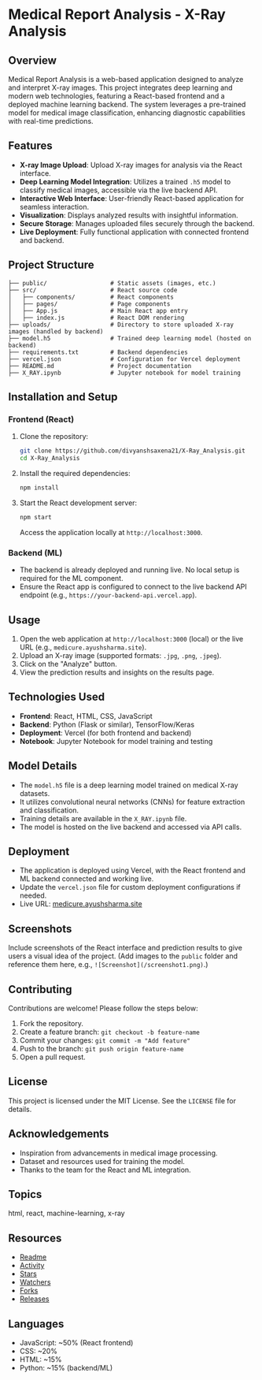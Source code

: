# Medical Report Analysis - X-Ray Analysis

## Overview
Medical Report Analysis is a web-based application designed to analyze and interpret X-ray images. This project integrates deep learning and modern web technologies, featuring a React-based frontend and a deployed machine learning backend. The system leverages a pre-trained model for medical image classification, enhancing diagnostic capabilities with real-time predictions.

## Features
- **X-ray Image Upload**: Upload X-ray images for analysis via the React interface.
- **Deep Learning Model Integration**: Utilizes a trained `.h5` model to classify medical images, accessible via the live backend API.
- **Interactive Web Interface**: User-friendly React-based application for seamless interaction.
- **Visualization**: Displays analyzed results with insightful information.
- **Secure Storage**: Manages uploaded files securely through the backend.
- **Live Deployment**: Fully functional application with connected frontend and backend.

## Project Structure
```
├── public/                  # Static assets (images, etc.)
├── src/                     # React source code
│   ├── components/          # React components
│   ├── pages/               # Page components
│   ├── App.js               # Main React app entry
│   ├── index.js             # React DOM rendering
├── uploads/                 # Directory to store uploaded X-ray images (handled by backend)
├── model.h5                 # Trained deep learning model (hosted on backend)
├── requirements.txt         # Backend dependencies
├── vercel.json              # Configuration for Vercel deployment
├── README.md                # Project documentation
├── X_RAY.ipynb              # Jupyter notebook for model training
```

## Installation and Setup
### Frontend (React)
1. Clone the repository:
   ```bash
   git clone https://github.com/divyanshsaxena21/X-Ray_Analysis.git
   cd X-Ray_Analysis
   ```
2. Install the required dependencies:
   ```bash
   npm install
   ```
3. Start the React development server:
   ```bash
   npm start
   ```
   Access the application locally at `http://localhost:3000`.

### Backend (ML)
- The backend is already deployed and running live. No local setup is required for the ML component.
- Ensure the React app is configured to connect to the live backend API endpoint (e.g., `https://your-backend-api.vercel.app`).

## Usage
1. Open the web application at `http://localhost:3000` (local) or the live URL (e.g., `medicure.ayushsharma.site`).
2. Upload an X-ray image (supported formats: `.jpg`, `.png`, `.jpeg`).
3. Click on the "Analyze" button.
4. View the prediction results and insights on the results page.

## Technologies Used
- **Frontend**: React, HTML, CSS, JavaScript
- **Backend**: Python (Flask or similar), TensorFlow/Keras
- **Deployment**: Vercel (for both frontend and backend)
- **Notebook**: Jupyter Notebook for model training and testing

## Model Details
- The `model.h5` file is a deep learning model trained on medical X-ray datasets.
- It utilizes convolutional neural networks (CNNs) for feature extraction and classification.
- Training details are available in the `X_RAY.ipynb` file.
- The model is hosted on the live backend and accessed via API calls.

## Deployment
- The application is deployed using Vercel, with the React frontend and ML backend connected and working live.
- Update the `vercel.json` file for custom deployment configurations if needed.
- Live URL: [medicure.ayushsharma.site](https://medicure.ayushsharma.site/)

## Screenshots
Include screenshots of the React interface and prediction results to give users a visual idea of the project. (Add images to the `public` folder and reference them here, e.g., `![Screenshot](/screenshot1.png)`.)

## Contributing
Contributions are welcome! Please follow the steps below:
1. Fork the repository.
2. Create a feature branch: `git checkout -b feature-name`
3. Commit your changes: `git commit -m "Add feature"`
4. Push to the branch: `git push origin feature-name`
5. Open a pull request.

## License
This project is licensed under the MIT License. See the `LICENSE` file for details.

## Acknowledgements
- Inspiration from advancements in medical image processing.
- Dataset and resources used for training the model.
- Thanks to the team for the React and ML integration.

## Topics
html, react, machine-learning, x-ray

## Resources
- [Readme](README.md)
- [Activity](https://github.com/divyanshsaxena21/X-Ray_Analysis/graphs/commit-activity)
- [Stars](https://github.com/divyanshsaxena21/X-Ray_Analysis/stargazers)
- [Watchers](https://github.com/divyanshsaxena21/X-Ray_Analysis/watchers)
- [Forks](https://github.com/divyanshsaxena21/X-Ray_Analysis/network/members)
- [Releases](https://github.com/divyanshsaxena21/X-Ray_Analysis/releases)

## Languages
- JavaScript: ~50% (React frontend)
- CSS: ~20%
- HTML: ~15%
- Python: ~15% (backend/ML)